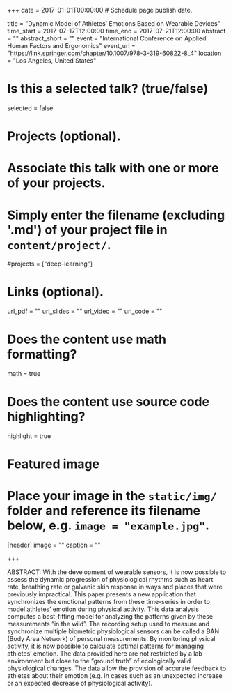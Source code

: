 +++
date = 2017-01-01T00:00:00  # Schedule page publish date.

title = "Dynamic Model of Athletes’ Emotions Based on Wearable Devices"
time_start = 2017-07-17T12:00:00
time_end = 2017-07-21T12:00:00
abstract = ""
abstract_short = ""
event = "International Conference on Applied Human Factors and Ergonomics"
event_url = "https://link.springer.com/chapter/10.1007/978-3-319-60822-8_4"
location = "Los Angeles, United States"

# Is this a selected talk? (true/false)
selected = false

# Projects (optional).
#   Associate this talk with one or more of your projects.
#   Simply enter the filename (excluding '.md') of your project file in `content/project/`.
#projects = ["deep-learning"]

# Links (optional).
url_pdf = ""
url_slides = ""
url_video = ""
url_code = ""

# Does the content use math formatting?
math = true

# Does the content use source code highlighting?
highlight = true

# Featured image
# Place your image in the `static/img/` folder and reference its filename below, e.g. `image = "example.jpg"`.
[header]
image = ""
caption = ""

+++

ABSTRACT: With the development of wearable sensors, it is now possible to assess the dynamic progression of physiological rhythms such as heart rate, breathing rate or galvanic skin response in ways and places that were previously impractical. This paper presents a new application that synchronizes the emotional patterns from these time-series in order to model athletes’ emotion during physical activity. This data analysis computes a best-fitting model for analyzing the patterns given by these measurements “in the wild”. The recording setup used to measure and synchronize multiple biometric physiological sensors can be called a BAN (Body Area Network) of personal measurements. By monitoring physical activity, it is now possible to calculate optimal patterns for managing athletes’ emotion. The data provided here are not restricted by a lab environment but close to the “ground truth” of ecologically valid physiological changes. The data allow the provision of accurate feedback to athletes about their emotion (e.g. in cases such as an unexpected increase or an expected decrease of physiological activity).
